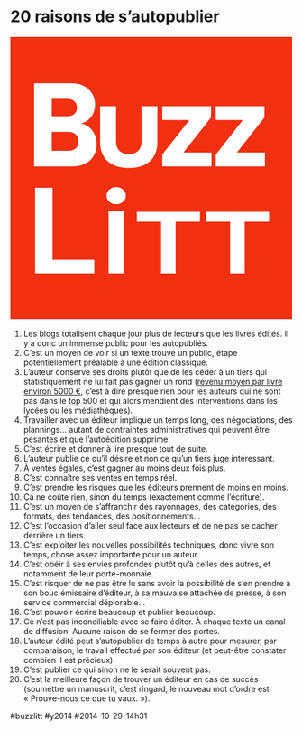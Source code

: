 # 20 raisons de s’autopublier

![](_i/buzzlitt.png)

1. Les blogs totalisent chaque jour plus de lecteurs que les livres édités. Il y a donc un immense public pour les autopubliés.
2. C’est un moyen de voir si un texte trouve un public, étape potentiellement préalable à une édition classique.
3. L’auteur conserve ses droits plutôt que de les céder à un tiers qui statistiquement ne lui fait pas gagner un rond ([revenu moyen par livre environ 5000 €](http://www.lemotif.fr/fr/etudes-et-donnees/chiffres-cles/marche-du-livre/), c’est à dire presque rien pour les auteurs qui ne sont pas dans le top 500 et qui alors mendient des interventions dans les lycées ou les médiathèques).
4. Travailler avec un éditeur implique un temps long, des négociations, des plannings… autant de contraintes administratives qui peuvent être pesantes et que l’autoédition supprime.
5. C’est écrire et donner à lire presque tout de suite.
6. L’auteur publie ce qu’il désire et non ce qu’un tiers juge intéressant.
7. À ventes égales, c’est gagner au moins deux fois plus.
8. C’est connaître ses ventes en temps réel.
9. C’est prendre les risques que les éditeurs prennent de moins en moins.
10. Ça ne coûte rien, sinon du temps (exactement comme l’écriture).
11. C’est un moyen de s’affranchir des rayonnages, des catégories, des formats, des tendances, des positionnements…
12. C’est l’occasion d’aller seul face aux lecteurs et de ne pas se cacher derrière un tiers.
13. C’est exploiter les nouvelles possibilités techniques, donc vivre son temps, chose assez importante pour un auteur.
14. C’est obéir à ses envies profondes plutôt qu’à celles des autres, et notamment de leur porte-monnaie.
15. C’est risquer de ne pas être lu sans avoir la possibilité de s’en prendre à son bouc émissaire d’éditeur, à sa mauvaise attachée de presse, à son service commercial déplorable…
16. C’est pouvoir écrire beaucoup et publier beaucoup.
17. Ce n’est pas inconciliable avec se faire éditer. À chaque texte un canal de diffusion. Aucune raison de se fermer des portes.
18. L’auteur édité peut s’autopublier de temps à autre pour mesurer, par comparaison, le travail effectué par son éditeur (et peut-être constater combien il est précieux).
19. C’est publier ce qui sinon ne le serait souvent pas.
20. C’est la meilleure façon de trouver un éditeur en cas de succès (soumettre un manuscrit, c’est ringard, le nouveau mot d’ordre est « Prouve-nous ce que tu vaux. »).



#buzzlitt #y2014 #2014-10-29-14h31
